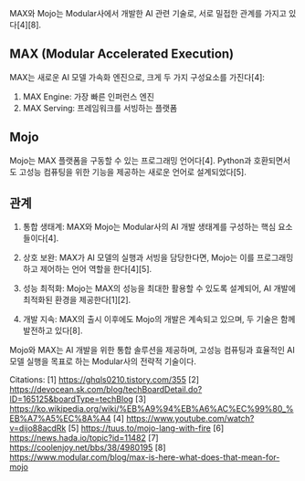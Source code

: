 MAX와 Mojo는 Modular사에서 개발한 AI 관련 기술로, 서로 밀접한 관계를 가지고 있다[4][8]. 

## MAX (Modular Accelerated Execution)

MAX는 새로운 AI 모델 가속화 엔진으로, 크게 두 가지 구성요소를 가진다[4]:

1. MAX Engine: 가장 빠른 인퍼런스 엔진
2. MAX Serving: 프레임워크를 서빙하는 플랫폼

## Mojo

Mojo는 MAX 플랫폼을 구동할 수 있는 프로그래밍 언어다[4]. Python과 호환되면서도 고성능 컴퓨팅을 위한 기능을 제공하는 새로운 언어로 설계되었다[5].

## 관계

1. 통합 생태계: MAX와 Mojo는 Modular사의 AI 개발 생태계를 구성하는 핵심 요소들이다[4].

2. 상호 보완: MAX가 AI 모델의 실행과 서빙을 담당한다면, Mojo는 이를 프로그래밍하고 제어하는 언어 역할을 한다[4][5].

3. 성능 최적화: Mojo는 MAX의 성능을 최대한 활용할 수 있도록 설계되어, AI 개발에 최적화된 환경을 제공한다[1][2].

4. 개발 지속: MAX의 출시 이후에도 Mojo의 개발은 계속되고 있으며, 두 기술은 함께 발전하고 있다[8].

Mojo와 MAX는 AI 개발을 위한 통합 솔루션을 제공하며, 고성능 컴퓨팅과 효율적인 AI 모델 실행을 목표로 하는 Modular사의 전략적 기술이다.

Citations:
[1] https://ghqls0210.tistory.com/355
[2] https://devocean.sk.com/blog/techBoardDetail.do?ID=165125&boardType=techBlog
[3] https://ko.wikipedia.org/wiki/%EB%A9%94%EB%A6%AC%EC%99%80_%EB%A7%A5%EC%8A%A4
[4] https://www.youtube.com/watch?v=dijo88acdRk
[5] https://tuus.to/mojo-lang-with-fire
[6] https://news.hada.io/topic?id=11482
[7] https://coolenjoy.net/bbs/38/4980195
[8] https://www.modular.com/blog/max-is-here-what-does-that-mean-for-mojo
